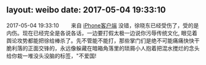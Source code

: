 layout: weibo
date: 2017-05-04 19:33:10
---
2017-05-04 19:33:10  &nbsp;&nbsp;&nbsp;&nbsp;&nbsp;&nbsp; 来自 <a href="http://app.weibo.com/t/feed/9ksdit" rel="nofollow">iPhone客户端</a>
没错，徐晓东已经受伤了，受的是内伤。现在已经完全是各说各话，一边要打假太极一边说你污辱传统文化, 眼见着舆论攻势都能把徐给棒杀了。先不管能不能打，那些掌门们是绝不可能痛痛快快干脆利落的正面交锋的，永远像躲藏在暗箱角落里的琐屑小人抱着把混水搅烂的念头给你栽一堆没头没脑的标签，"不爱国! ​​​
